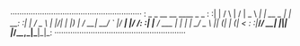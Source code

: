 ··························································
: _        _    __  __ ____           _             _    :
:| |      / \  |  \/  |  _ \      ___| |_ __ _  ___| | __:
:| |     / _ \ | |\/| | |_) |    / __| __/ _` |/ __| |/ /:
:| |___ / ___ \| |  | |  __/     \__ \ || (_| | (__|   < :
:|_____/_/   \_\_|  |_|_|        |___/\__\__,_|\___|_|\_\:
··························································


